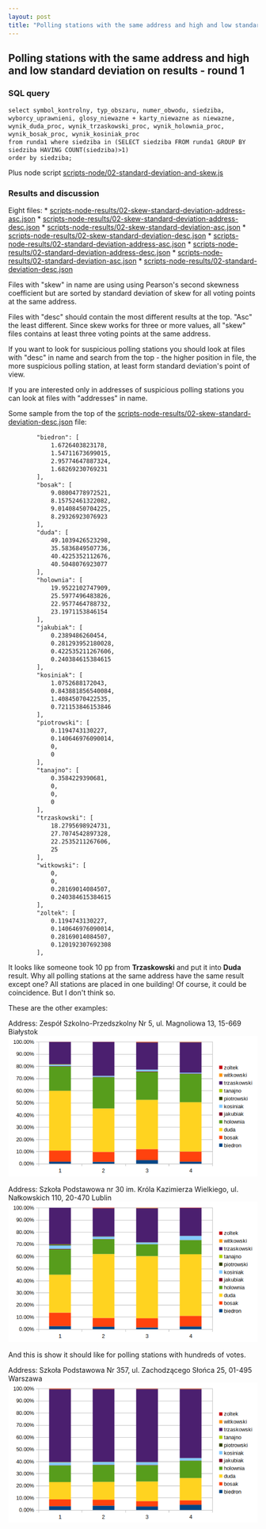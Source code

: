 ```yaml
---
layout: post
title: "Polling stations with the same address and high and low standard deviation on results - round 1"
---
```


## Polling stations with the same address and high and low standard deviation on results - round 1

### SQL query

``` {.sql}
select symbol_kontrolny, typ_obszaru, numer_obwodu, siedziba, wyborcy_uprawnieni, glosy_niewazne + karty_niewazne as niewazne, wynik_duda_proc, wynik_trzaskowski_proc, wynik_holownia_proc, wynik_bosak_proc, wynik_kosiniak_proc 
from runda1 where siedziba in (SELECT siedziba FROM runda1 GROUP BY siedziba HAVING COUNT(siedziba)>1) 
order by siedziba;
```

Plus node script [scripts-node/02-standard-deviation-and-skew.js](scripts-node/02-standard-deviation-and-skew.js)

### Results and discussion

Eight files: \* [scripts-node-results/02-skew-standard-deviation-address-asc.json](scripts-node-results/02-skew-standard-deviation-address-asc.json) \* [scripts-node-results/02-skew-standard-deviation-address-desc.json](scripts-node-results/02-skew-standard-deviation-address-desc.json) \* [scripts-node-results/02-skew-standard-deviation-asc.json](scripts-node-results/02-skew-standard-deviation-asc.json) \* [scripts-node-results/02-skew-standard-deviation-desc.json](scripts-node-results/02-skew-standard-deviation-desc.json) \* [scripts-node-results/02-standard-deviation-address-asc.json](scripts-node-results/02-standard-deviation-address-asc.json) \* [scripts-node-results/02-standard-deviation-address-desc.json](scripts-node-results/02-standard-deviation-address-desc.json) \* [scripts-node-results/02-standard-deviation-asc.json](scripts-node-results/02-standard-deviation-asc.json) \* [scripts-node-results/02-standard-deviation-desc.json](scripts-node-results/02-standard-deviation-desc.json)

Files with "skew" in name are using using Pearson's second skewness coefficient but are sorted by standard deviation of skew for all voting points at the same address.

Files with "desc" should contain the most different results at the top. "Asc" the least different. Since skew works for three or more values, all "skew" files contains at least three voting points at the same address.

If you want to look for suspicious polling stations you should look at files with "desc" in name and search from the top - the higher position in file, the more suspicious polling station, at least form standard deviation's point of view.

If you are interested only in addresses of suspicious polling stations you can look at files with "addresses" in name.

Some sample from the top of the [scripts-node-results/02-skew-standard-deviation-desc.json](scripts-node-results/02-skew-standard-deviation-desc.json) file:

``` {.json}
        "biedron": [
            1.6726403823178,
            1.54711673699015,
            2.95774647887324,
            1.68269230769231
        ],
        "bosak": [
            9.08004778972521,
            8.15752461322082,
            9.01408450704225,
            8.29326923076923
        ],
        "duda": [
            49.1039426523298,
            35.5836849507736,
            40.4225352112676,
            40.5048076923077
        ],
        "holownia": [
            19.9522102747909,
            25.5977496483826,
            22.9577464788732,
            23.1971153846154
        ],
        "jakubiak": [
            0.2389486260454,
            0.281293952180028,
            0.422535211267606,
            0.240384615384615
        ],
        "kosiniak": [
            1.0752688172043,
            0.843881856540084,
            1.40845070422535,
            0.721153846153846
        ],
        "piotrowski": [
            0.1194743130227,
            0.140646976090014,
            0,
            0
        ],
        "tanajno": [
            0.3584229390681,
            0,
            0,
            0
        ],
        "trzaskowski": [
            18.2795698924731,
            27.7074542897328,
            22.2535211267606,
            25
        ],
        "witkowski": [
            0,
            0,
            0.28169014084507,
            0.240384615384615
        ],
        "zoltek": [
            0.1194743130227,
            0.140646976090014,
            0.28169014084507,
            0.120192307692308
        ],
```

It looks like someone took 10 pp from **Trzaskowski** and put it into **Duda** result. Why all polling stations at the same address have the same result except one? All stations are placed in one building! Of course, it could be coincidence. But I don't think so.

These are the other examples:

Address: Zespół Szkolno-Przedszkolny Nr 5, ul. Magnoliowa 13, 15-669 Białystok ![Zespół Szkolno-Przedszkolny Nr 5, ul. Magnoliowa 13, 15-669 Białystok](charts/one-polling-station-bialystok-school-5.png)

Address: Szkoła Podstawowa nr 30 im. Króla Kazimierza Wielkiego, ul. Nałkowskich 110, 20-470 Lublin ![Szkoła Podstawowa nr 30 im. Króla Kazimierza Wielkiego, ul. Nałkowskich 110, 20-470 Lublin](charts/one-polling-station-lublin-school-30.png)

And this is show it should like for polling stations with hundreds of votes.

Address: Szkoła Podstawowa Nr 357, ul. Zachodzącego Słońca 25, 01-495 Warszawa ![Szkoła Podstawowa Nr 357, ul. Zachodzącego Słońca 25, 01-495 Warszawa](charts/one-polling-station-warsaw-school-357.png)
